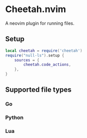 # Cheetah.nvim

A neovim plugin for running files.
## Setup

```lua
local cheetah = require('cheetah')
require("null-ls").setup {
    sources = {
        cheetah.code_actions,
    },
}
```

## Supported file types

### Go

### Python

### Lua
